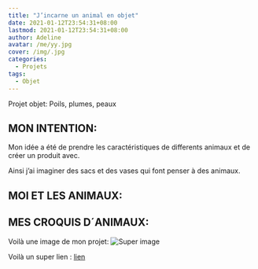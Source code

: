 ```yaml
---
title: "J’incarne un animal en objet"
date: 2021-01-12T23:54:31+08:00
lastmod: 2021-01-12T23:54:31+08:00
author: Adeline
avatar: /me/yy.jpg
cover: /img/.jpg
categories:
  - Projets
tags:
  - Objet
---
```


Projet objet: Poils, plumes, peaux

<!--more-->

## MON INTENTION:
Mon idée a été de prendre les caractéristiques de differents animaux et de créer un produit avec. 

Ainsi j’ai imaginer des sacs et des vases qui font penser à des animaux.

## MOI ET LES ANIMAUX:

## MES CROQUIS D´ANIMAUX:

Voilà une image de mon projet:
![Super image](/img/.jpg)

Voilà un super lien :
[lien](https://leiningen.org/)
